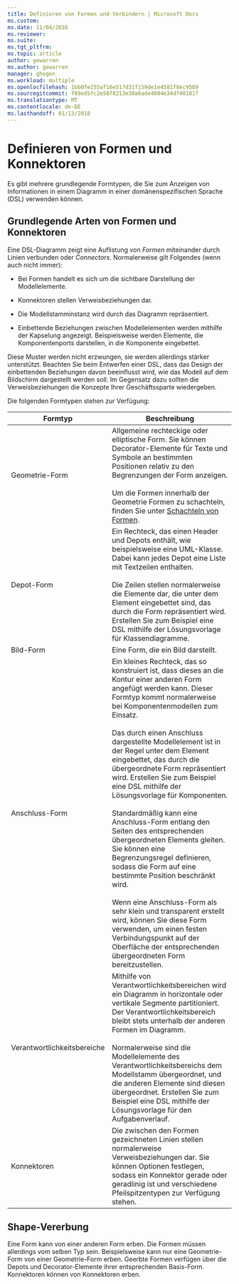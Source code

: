 ```yaml
---
title: Definieren von Formen und-Verbindern | Microsoft Docs
ms.custom: 
ms.date: 11/04/2016
ms.reviewer: 
ms.suite: 
ms.tgt_pltfrm: 
ms.topic: article
author: gewarren
ms.author: gewarren
manager: ghogen
ms.workload: multiple
ms.openlocfilehash: 1bb0fe255af16e517d31f159de1e4581f8ec9589
ms.sourcegitcommit: f89ed5fc2e5078213e30a6ade4604e34df48181f
ms.translationtype: MT
ms.contentlocale: de-DE
ms.lasthandoff: 01/13/2018
---
```

# <a name="defining-shapes-and-connectors"></a>Definieren von Formen und Konnektoren
Es gibt mehrere grundlegende Formtypen, die Sie zum Anzeigen von Informationen in einem Diagramm in einer domänenspezifischen Sprache (DSL) verwenden können.  
  
##  <a name="shapeTypes"></a>Grundlegende Arten von Formen und Konnektoren  
 Eine DSL-Diagramm zeigt eine Auflistung von *Formen* miteinander durch Linien verbunden oder *Connectors*.  Normalerweise gilt Folgendes (wenn auch nicht immer):  
  
-   Bei Formen handelt es sich um die sichtbare Darstellung der Modellelemente.  
  
-   Konnektoren stellen Verweisbeziehungen dar.  
  
-   Die Modellstamminstanz wird durch das Diagramm repräsentiert.  
  
-   Einbettende Beziehungen zwischen Modellelementen werden mithilfe der Kapselung angezeigt. Beispielsweise werden Elemente, die Komponentenports darstellen, in die Komponente eingebettet.  
  
 Diese Muster werden nicht erzwungen, sie werden allerdings stärker unterstützt. Beachten Sie beim Entwerfen einer DSL, dass das Design der einbettenden Beziehungen davon beeinflusst wird, wie das Modell auf dem Bildschirm dargestellt werden soll. Im Gegensatz dazu sollten die Verweisbeziehungen die Konzepte Ihrer Geschäftssparte wiedergeben.  
  
 Die folgenden Formtypen stehen zur Verfügung:  
  
|Formtyp|Beschreibung|  
|----------------|-----------------|  
|Geometrie-Form|Allgemeine rechteckige oder elliptische Form. Sie können Decorator-Elemente für Texte und Symbole an bestimmten Positionen relativ zu den Begrenzungen der Form anzeigen.<br /><br /> Um die Formen innerhalb der Geometrie Formen zu schachteln, finden Sie unter [Schachteln von Formen](../modeling/nesting-shapes.md).|  
|Depot-Form|Ein Rechteck, das einen Header und Depots enthält, wie beispielsweise eine UML-Klasse. Dabei kann jedes Depot eine Liste mit Textzeilen enthalten.<br /><br /> Die Zeilen stellen normalerweise die Elemente dar, die unter dem Element eingebettet sind, das durch die Form repräsentiert wird. Erstellen Sie zum Beispiel eine DSL mithilfe der Lösungsvorlage für Klassendiagramme.|  
|Bild-Form|Eine Form, die ein Bild darstellt.|  
|Anschluss-Form|Ein kleines Rechteck, das so konstruiert ist, dass dieses an die Kontur einer anderen Form angefügt werden kann. Dieser Formtyp kommt normalerweise bei Komponentenmodellen zum Einsatz.<br /><br /> Das durch einen Anschluss dargestellte Modellelement ist in der Regel unter dem Element eingebettet, das durch die übergeordnete Form repräsentiert wird. Erstellen Sie zum Beispiel eine DSL mithilfe der Lösungsvorlage für Komponenten.<br /><br /> Standardmäßig kann eine Anschluss-Form entlang den Seiten des entsprechenden übergeordneten Elements gleiten. Sie können eine Begrenzungsregel definieren, sodass die Form auf eine bestimmte Position beschränkt wird.<br /><br /> Wenn eine Anschluss-Form als sehr klein und transparent erstellt wird, können Sie diese Form verwenden, um einen festen Verbindungspunkt auf der Oberfläche der entsprechenden übergeordneten Form bereitzustellen.|  
|Verantwortlichkeitsbereiche|Mithilfe von Verantwortlichkeitsbereichen wird ein Diagramm in horizontale oder vertikale Segmente partitioniert. Der Verantwortlichkeitsbereich bleibt stets unterhalb der anderen Formen im Diagramm.<br /><br /> Normalerweise sind die Modellelemente des Verantwortlichkeitsbereichs dem Modellstamm übergeordnet, und die anderen Elemente sind diesen übergeordnet. Erstellen Sie zum Beispiel eine DSL mithilfe der Lösungsvorlage für den Aufgabenverlauf.|  
|Konnektoren|Die zwischen den Formen gezeichneten Linien stellen normalerweise Verweisbeziehungen dar. Sie können Optionen festlegen, sodass ein Konnektor gerade oder geradlinig ist und verschiedene Pfeilspitzentypen zur Verfügung stehen.|  
  
##  <a name="shapeInheritance"></a>Shape-Vererbung  
 Eine Form kann von einer anderen Form erben. Die Formen müssen allerdings vom selben Typ sein. Beispielsweise kann nur eine Geometrie-Form von einer Geometrie-Form erben. Geerbte Formen verfügen über die Depots und Decorator-Elemente ihrer entsprechenden Basis-Form. Konnektoren können von Konnektoren erben.